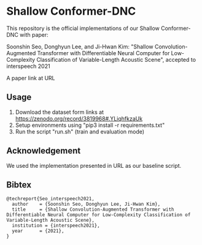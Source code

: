 # Shallow Conformer-DNC
This repository is the official implementations of our Shallow Conformer-DNC with paper:

Soonshin Seo, Donghyun Lee, and Ji-Hwan Kim: "Shallow Convolution-Augmented Transformer with Differentiable Neural Computer for Low-Complexity Classification of Variable-Length Acoustic Scene", accepted to interspeech 2021 

A paper link at URL
  
## Usage
 1. Download the dataset form links at https://zenodo.org/record/3819968#.YLiqhfkzaUk
 2. Setup environments using "pip3 install -r requirements.txt"
 3. Run the script "run.sh" (train and evaluation mode)
		 
## Acknowledgement
We used the implementation presented in URL as our baseline script.

## Bibtex
```
@techreport{Seo_interspeech2021,
  author    = {Soonshin Seo, Donghyun Lee, Ji-Hwan Kim},
  title     = {Shallow Convolution-Augmented Transformer with Differentiable Neural Computer for Low-Complexity Classification of Variable-Length Acoustic Scene},
  institution = {interspeech2021},
  year      = {2021},
}
```